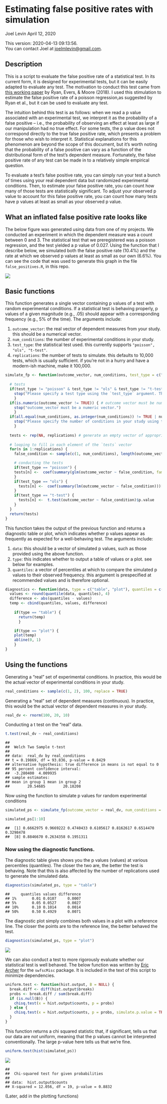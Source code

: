 Estimating false positive rates with simulation
================
Joel Levin
April 12, 2020

This version: 2020-04-13 09:13:56.  
You can contact Joel at <joelmlevin@gmail.com>.

## Description

This is a script to evaluate the false positive rate of a statistical
test. In its current form, it is designed for experimental tests, but it
can be easily adapted to evaluate any test. The motivation to conduct
this test came from [this working paper](https://psyarxiv.com/cyv6d/) by
Ryan, Evers, & Moore (2018). I used this stimulation to estimate the
false positive rate of a poisson regression,as suggested by Ryan et al.,
but it can be used to evaluate any test.

The intuition behind this test is as follows: when we read a p value
associated with an experimental test, we interpret it as the probability
of a false positive – i.e., the probability of observing an effect at
least as large if our manipulation had no true effect. For some tests,
the p value does not correspond directly to the true false positive
rate, which presents a problem for those who wish to interpret it.
Statistical explanations for this phenomenon are beyond the scope of this
document, but it’s worth noting that the probability of a false positive
can vary as a function of the distributional form of the test’s
dependent measure. Fortunately, the false positive rate of any test can
be made in to a relatively simple empirical question.

To evaluate a test’s false positive rate, you can simply run your test a
bunch of times using your real dependent data but randomized
experimental conditions. Then, to estimate your false positive rate, you
can count how many of those tests are statistically significant. To
adjust your observed p value to account for this false positive rate,
you can count how many tests have p values at least as small as your
observed p value.

## What an inflated false positive rate looks like

The below figure was generated using data from one of my projects. We
conducted an experiment in which the dependent measure was a count
between 0 and 3. The statistical test that we preregistered was a
poisson regression, and the test yielded a p value of 0.027. Using the
function that I describe below, we simulated both the false positive
rate (10.4%) and the rate at which we observed p values at least as
small as our own (6.6%). You can see the code that was used to generate
this graph in the file `false_positives.R`, in this repo.

![](false_positives_files/figure-gfm/unnamed-chunk-3-1.png)<!-- -->

## Basic functions

This function generates a single vector containing p values of a test
with random experimental conditions. If a statistical test is behaving
properly, p values of a given magnitude (e.g., .05) should appear with a
corresponding frequency (e.g., 5% of the time). The arguments include:

1.  `outcome_vector`: the real vector of dependent measures from your
    study. this should be a numerical vector.
2.  `num_conditions`: the number of experimental conditions in your
    study.
3.  `test_type`: the statistical test used. this currently supports
    `"poisson", "ols", "t-test"`.
4.  `replications`: the number of tests to simulate. this defaults to
    10,000 tests, which is usually sufficient. if you’re not in a hurry
    and have a modern-ish machine, make it
100,000.

<!-- end list -->

``` r
simulate_fp <- function(outcome_vector, num_conditions, test_type = c("poisson", "ols", "t-test"), replications = 10000) {
  
  # tests
  if(test_type != "poisson" & test_type != "ols" & test_type != "t-test") { # test type must conform to available types
    stop("Please specify a test type using the `test_type` argument. The available tests are 'poisson', 'ols', and 't-test.")
    }
  if(is.numeric(outcome_vector != TRUE)) { # outcome vector must be numeric
    stop("outcome_vector must be a numeric vector.")
    }
  if(all.equal(num_conditions, as.integer(num_conditions)) != TRUE | num_conditions < 1) { # must be an integer greater than 1
    stop("Please specify the number of conditions in your study using the num_conditions argument.")
    }
  
  tests <- rep(NA, replications) # generate an empty vector of appropriate length. this will be overwritten with p values
  
  # looping to fill in each element of the `tests` vector
  for(n in 1:replications) {
    false_condition <- sample(c(1, num_conditions), length(outcome_vector), replace = TRUE) # generating a vector of random condition dummies

    # conducting the tests    
    if(test_type == "poisson") {
    tests[n] <-  coef(summary(glm(outcome_vector ~ false_condition, family = poisson)))[2, 1:4][4]
    } 
    if(test_type == "ols") {
      tests[n] <-  coef(summary(lm(outcome_vector ~ false_condition)))[2, 1:4][4]
    }
    if(test_type == "t-test") {
      tests[n] <-  t.test(outcome_vector ~ false_condition)$p.value
    }
  }
  return(tests)
}
```

This function takes the output of the previous function and returns a
diagnostic table or plot, which indicates whether p values appear as
frequently as expected for a well-behaving test. The arguments include:

1.  `data`: this should be a vector of simulated p values, such as those
    provided using the above function.
2.  `type`: this indicates whether to output a table of values or a
    plot. see below for examples.
3.  `quantiles`: a vector of percentiles at which to compare the
    simulated p values to their observed frequency. this argument is
    prespecified at recommended values and is therefore
optional.

<!-- end list -->

``` r
diagnostics <- function(data, type = c("table", "plot"), quantiles = c(.01, .05, .10, .5)) {
  values <- round(quantile(data, quantiles), 4)
  difference <- abs(quantiles - values)
  temp <- cbind(quantiles, values, difference)
  
    if(type == "table") {
      return(temp)
      }

    if(type == "plot") {
    plot(temp)
    abline(0, 1)
    }
}
```

## Using the functions

Generating a “real” set of experimental conditions. In practice, this
would be the actual vector of experimental conditions in your study.

``` r
real_conditions <- sample(c(1, 2), 100, replace = TRUE)
```

Generating a “real” set of dependent measures (continuous). In practice,
this would be the actual vector of dependent measures in your study.

``` r
real_dv <- rnorm(100, 20, 10)
```

Conducting a t test on the “real” data.

``` r
t.test(real_dv ~ real_conditions)
```

    ## 
    ##  Welch Two Sample t-test
    ## 
    ## data:  real_dv by real_conditions
    ## t = 0.19869, df = 93.836, p-value = 0.8429
    ## alternative hypothesis: true difference in means is not equal to 0
    ## 95 percent confidence interval:
    ##  -3.280400  4.009935
    ## sample estimates:
    ## mean in group 1 mean in group 2 
    ##        20.54685        20.18208

Now using the function to simulate p values for random experimental
conditions

``` r
simulated_ps <- simulate_fp(outcome_vector = real_dv, num_conditions = 2, test_type = "t-test", replications = 10000)

simulated_ps[1:10]
```

    ##  [1] 0.6662975 0.9669222 0.4740433 0.6105617 0.8162617 0.6514470 0.3298478
    ##  [8] 0.8846670 0.2634358 0.1951311

### Now using the diagnostic functions.

The diagnostic table gives shows you the p values (values) at various
percentiles (quantiles). The closer the two are, the better the test is
behaving. Note that this is also affected by the number of replications
used to generate the simulated data.

``` r
diagnostics(simulated_ps, type = "table")
```

    ##     quantiles values difference
    ## 1%       0.01 0.0107     0.0007
    ## 5%       0.05 0.0527     0.0027
    ## 10%      0.10 0.1014     0.0014
    ## 50%      0.50 0.4929     0.0071

The diagnostic plot simply combines both values in a plot with a
reference line. The closer the points are to the reference line, the
better behaved the test.

``` r
diagnostics(simulated_ps, type = "plot")
```

![](false_positives_files/figure-gfm/unnamed-chunk-14-1.png)<!-- -->

We can also conduct a test to more rigorously evaluate whether our
statistical test is well behaved. The below function was written by
[Eric Archer](mailto:eric.archer@noaa.gov) for the `swfscMisc` package.
It is included in the text of this script to minimize dependencies.

``` r
uniform.test <- function(hist.output, B = NULL) {
  break.diff <- diff(hist.output$breaks)
  probs <- break.diff / sum(break.diff)
  if (is.null(B)) {
    chisq.test(x = hist.output$counts, p = probs)
  } else {
    chisq.test(x = hist.output$counts, p = probs, simulate.p.value = TRUE, B = B)
  }
}
```

This function returns a chi squared statistic that, if significant,
tells us that our data are *not* uniform, meaning that the p values
cannot be interpreted conventionally. The large p-value here tells us
that we’re fine.

``` r
uniform.test(hist(simulated_ps))
```

![](false_positives_files/figure-gfm/unnamed-chunk-16-1.png)<!-- -->

    ## 
    ##  Chi-squared test for given probabilities
    ## 
    ## data:  hist.output$counts
    ## X-squared = 12.056, df = 19, p-value = 0.8832

(Later, add in the plotting functions)
